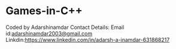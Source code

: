 # Games-in-C++

Coded by Adarshinamdar
Contact Details:
          Email id:adarshinamdar2003@gmail.com
          Linkdin:https://www.linkedin.com/in/adarsh-a-inamdar-631868217
